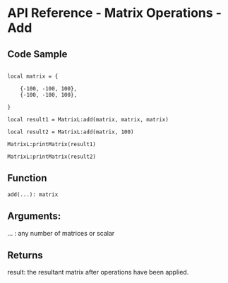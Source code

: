 # API Reference - Matrix Operations - Add

## Code Sample

```

local matrix = {
	
	{-100, -100, 100},
	{-100, -100, 100},

}

local result1 = MatrixL:add(matrix, matrix, matrix)

local result2 = MatrixL:add(matrix, 100)

MatrixL:printMatrix(result1)

MatrixL:printMatrix(result2)

```
## Function

```
add(...): matrix
```

## Arguments:

… : any number of matrices or scalar

## Returns

result: the resultant matrix after operations have been applied.
